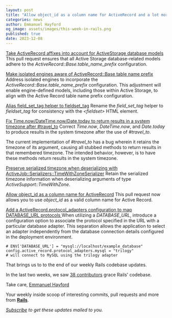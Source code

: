 ```yaml
---
layout: post
title: "Allow object_id as a column name for ActiveRecord and a lot more!"
categories: news
author: Emmanuel Hayford
og_image: assets/images/this-week-in-rails.png
published: true
date: 2023-12-08
---
```


[Take ActiveRecord affixes into account for ActiveStorage database models](https://github.com/rails/rails/pull/50167)
This pull request ensures that all Active Storage database-related models adhere to the _ActiveRecord::Base.table\_name\_prefix_ configuration.

[Make isolated engines aware of ActiveRecord::Base table name prefix](https://github.com/rails/rails/pull/50247)
Address isolated engines to incorporate the _ActiveRecord::Base.table\_name\_prefix_ configuration. This adjustment will enable engine-defined models, including those within Active Storage, to align with the Active Record table name prefix configuration.

[Alias field\_set\_tag helper to fieldset\_tag](https://github.com/rails/rails/pull/50241)
Rename the _field\_set\_tag_ helper to _fieldset\_tag_ for consistency with the _\<fieldset\>_ HTML element.

[Fix Time.now/DateTime.now/Date.today to return results in a system timezone after #travel\_to](https://github.com/rails/rails/pull/50236)
Correct _Time.now_, _DateTime.now_, and _Date.today_ to produce results in the system timezone after the use of _#travel\_to_.


The current implementation of _#travel\_to_ has a bug wherein it retains the timezone of its argument, causing all stubbed methods to return results in that remembered timezone. The intended behavior, however, is to have these methods return results in the system timezone.

[Preserve serialized timezone when deserializing with ActiveJob::Serializers::TimeWithZoneSerializer](https://github.com/rails/rails/pull/50240)
Retain the serialized timezone information when deserializing arguments of type _ActiveSupport::TimeWithZone_.

[Allow object\_id as a column name for ActiveRecord](https://github.com/rails/rails/pull/50162)
This pull request now allows you to use _object\_id_ as a valid column name for Active Record.

[Add a ActiveRecord.protocol\_adapters configuration to map DATABASE\_URL protocols
](https://github.com/rails/rails/pull/50140)When utilizing a _DATABASE\_URL_, introduce a configuration option to associate the protocol specified in the URL with a particular database adapter. This separation allows the application to select an adapter independently from the database connection details configured in the deployment environment.


    # ENV['DATABASE_URL'] = "mysql://localhost/example_database"
    config.active_record.protocol_adapters.mysql = "trilogy"
    # will connect to MySQL using the trilogy adapter



That brings us to to the end of our weekly Rails codebase updates.

In the last two weeks, we saw [38 contributors](https://contributors.rubyonrails.org/contributors/in-time-window/20231124-20231209) grace Rails' codebase.

Take care,
[Emmanuel Hayford](https://twitter.com/siaw23)






Your weekly inside scoop of interesting commits, pull requests and more from [**Rails**](https://github.com/rails/rails).

<p><i><a href="https://world.hey.com/this.week.in.rails">Subscribe</a> to get these updates mailed to you.</i></p>
